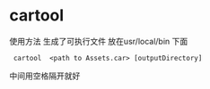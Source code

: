 # cartool

 使用方法 生成了可执行文件  放在usr/local/bin 下面
```
 cartool  <path to Assets.car> [outputDirectory]
```
中间用空格隔开就好

